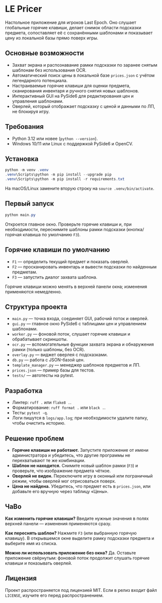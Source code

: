 # LE Pricer

Настольное приложение для игроков Last Epoch. Оно слушает глобальные горячие клавиши, делает снимок области подсказки предмета, сопоставляет её с сохранёнными шаблонами и показывает цену из локальной базы прямо поверх игры.

## Основные возможности
- Захват экрана и распознавание рамки подсказки по заранее снятым шаблонам без использования OCR.
- Автоматический поиск цены в локальной базе `prices.json` с учётом легендарного потенциала.
- Настраиваемые горячие клавиши для оценки предмета, сканирования инвентаря и ручного снятия новых шаблонов.
- Интерактивный GUI на PySide6 для редактирования цен и управления шаблонами.
- Оверлей, который отображает подсказку с ценой и данными по ЛП, не блокируя игру.

## Требования
- Python 3.12 или новее (`python --version`).
- Windows 10/11 или Linux с поддержкой PySide6 и OpenCV.

## Установка
```powershell
python -m venv .venv
.venv\Scripts\python -m pip install --upgrade pip
.venv\Scripts\python -m pip install -r requirements.txt
```
На macOS/Linux замените вторую строку на `source .venv/bin/activate`.

## Первый запуск
```powershell
python main.py
```
Откроется главное окно. Проверьте горячие клавиши и, при необходимости, переснимите шаблоны рамки подсказки (кнопка/горячая клавиша по умолчанию `F3`).

## Горячие клавиши по умолчанию
- `F1` — определить текущий предмет и показать оверлей.
- `F2` — просканировать инвентарь и вывести подсказки по найденным предметам.
- `F3` — запустить диалог захвата шаблона.

Горячие клавиши можно менять в верхней панели окна; изменения применяются немедленно.

## Структура проекта
- `main.py` — точка входа, соединяет GUI, рабочий поток и оверлей.
- `gui.py` — главное окно PySide6 с таблицами цен и управлением шаблонами.
- `worker.py` — фоновой поток, слушает горячие клавиши и обрабатывает скриншоты.
- `ocr.py` — вспомогательные функции захвата экрана и обнаружения рамки (только шаблоны, без OCR).
- `overlay.py` — виджет оверлея с подсказками.
- `db.py` — работа с JSON-базой цен.
- `template_manager.py` — менеджер шаблонов предметов и ЛП.
- `prices.json` — пример базы для тестов.
- `tests/` — автотесты на pytest.

## Разработка
- Линтер: `ruff .` или `flake8 .`.
- Форматирование: `ruff format .` или `black .`.
- Тесты: `pytest -q`.
- Логи пишутся в `logs/app.log`; при необходимости удалите папку, чтобы очистить историю.

## Решение проблем
- **Горячие клавиши не работают.** Запустите приложение от имени администратора и убедитесь, что другие программы не перехватывают те же комбинации.
- **Шаблон не находится.** Снимите новый шаблон рамки (`F3`) и проверьте, что изображение предмета чёткое.
- **Оверлей не виден.** Переключите игру в оконный или пограничный режим, чтобы оверлей мог отрисоваться поверх.
- **Цена не найдена.** Убедитесь, что предмет есть в `prices.json`, или добавьте его вручную через таблицу «Цены».

## ЧаВо
**Как изменить горячие клавиши?** Введите нужные значения в полях верхней панели — изменения применяются сразу.

**Как переснять шаблон?** Нажмите `F3` (или выбранную горячую клавишу). В открывшемся окне выделите рамку подсказки предмета и выберите имя из списка.

**Можно ли использовать приложение без окна?** Да. Оставьте приложение свёрнутым: фоновой поток продолжит слушать горячие клавиши и показывать оверлей.

## Лицензия
Проект распространяется под лицензией MIT. Если в релиз входит файл `LICENSE`, изучите его перед распространением.
